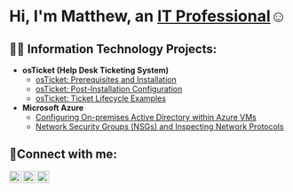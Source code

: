 <h1>Hi, I'm Matthew, an <a href="https://linkedin.com/in/Josh">IT Professional</a>☺</h1>

<h2>👨‍💻 Information Technology Projects:</h2>

- <b>osTicket (Help Desk Ticketing System)</b>
  - [osTicket: Prerequisites and Installation](https://github.com/Matthewalvarado25/osticket-prereqs)
  - [osTicket: Post-Installation Configuration](https://github.com/Matthewalvarado25/post-install-config)
  - [osTicket: Ticket Lifecycle Examples](https://github.com/Matthewalvarado25/ticket-lifecycle)
- <b>Microsoft Azure</b>
  - [Configuring On-premises Active Directory within Azure VMs](https://github.com/Matthewalvarado25/configure-ad)
  - [Network Security Groups (NSGs) and Inspecting Network Protocols](https://github.com/Matthewalvarado25/azure-network-protocols)

<h2>🤳Connect with me:</h2>

[<img align="left" alt="Josh | Twitter" width="22px" src="https://cdn.jsdelivr.net/npm/simple-icons@v3/icons/twitter.svg" />][twitter]
[<img align="left" alt="Josh | LinkedIn" width="22px" src="https://cdn.jsdelivr.net/npm/simple-icons@v3/icons/linkedin.svg" />][linkedin]
[<img align="left" alt="Josh | Instagram" width="22px" src="https://cdn.jsdelivr.net/npm/simple-icons@v3/icons/instagram.svg" />][instagram]

[twitter]: https://twitter.com/Josh
[instagram]: https://www.instagram.com/Josh
[linkedin]: http://www.linkedin.com/in/matthew-alvarado-47b146215
